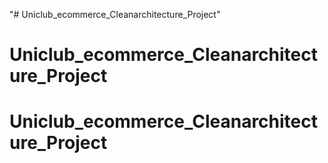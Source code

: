 "# Uniclub_ecommerce_Cleanarchitecture_Project" 
# Uniclub_ecommerce_Cleanarchitecture_Project
# Uniclub_ecommerce_Cleanarchitecture_Project
